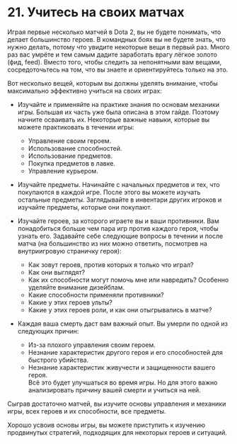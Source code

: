 # 21. Учитесь на своих матчах

Играя первые несколько матчей в Dota 2, вы не будете понимать, что делает большинство героев. В командных боях вы не будете знать, что нужно делать, потому что увидите некоторые вещи в первый раз. Много раз вас умрёте и тем самым дадите заработать врагу лёгкое золото (фид, feed). Вместо того, чтобы следить за непонятными вам вещами, сосредоточьтесь на том, что вы знаете и ориентируйтесь только на это.

Вот несколько вещей, которым вы должны уделять внимание, чтобы максимально эффективно учиться на своих играх:

* Изучайте и применяйте на практике знания по основам механики игры. Большая их часть уже была описана в этом гайде. Поэтому начните осваивать их.
Некоторые важные навыки, которые вы можете практиковать в течении игры:
    * Управление своим героем.
    * Использование способностей.
    * Использование предметов.
    * Покупка предметов в лавке.
    * Управление курьером.

* Изучайте предметы. Начинайте с начальных предметов и тех, что покупаются в каждой игре. После этого вы можете изучать остальные предметы. Заглядывайте в инвентари других игроков и изучайте предметы, которые они покупают.

* Изучайте героев, за которого играете вы и ваши противники. Вам понадобиться больше чем пара игр против каждого героя, чтобы узнать его. Задавайте себе следующие вопросы в течении и после матча (на большинство из них можно ответить, посмотрев на внутриигровую страничку героя):
    * Как зовут героев, против которых я только что играл?
    * Как они выглядят?
    * Как их способности могут помочь мне или навредить? Особенно уделяйте внимание дизейблам.
    * Какие способности применяли противники?
    * Какие у этих героев ульты?
    * Какие у этих героев роли, и как они отыгрывались в матче?

* Каждая ваша смерть даст вам важный опыт. Вы умерли по одной из следующих причин:
    * Из-за плохого управления своим героем.
    * Незнание характеристик другого героя и его способностей для быстрого убийства.
    * Незнание характеристик живучести и защищенности вашего героя.<br/>
    Всё это будет улучшаться во время игры. Но для этого важно анализировать причину вашей смерти и учиться на ней.

Сыграв достаточно матчей, вы изучите основы управления и механики игры, всех героев и их способности, все предметы.

Хорошо усвоив основы игры, вы можете приступить к изучению продвинутых стратегий, подходящих для некоторых героев и ситуаций.

